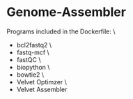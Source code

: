 # Genome-Assembler
 
Programs included in the Dockerfile: \
- bcl2fastq2 \
- fastq-mcf \
- fastQC \
- biopython \
- bowtie2 \
- Velvet Optimzer \
- Velvet Assembler 

